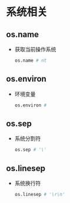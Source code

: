 # 系统相关

## os.name

+ 获取当前操作系统

  ```py
  os.name # nt
  ```

## os.environ

+ 环境变量

  ```py
  os.environ #
  ```

## os.sep

+ 系统分割符

  ```py
  os.sep # '\'
  ```

## os.linesep

+ 系统换行符

  ```py
  os.linesep # '\r\n'
  ```
